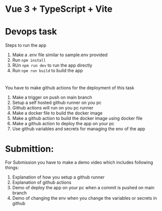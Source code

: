 # Vue 3 + TypeScript + Vite

# Devops task

Steps to run the app

1. Make a .env file similar to sample.env provided
2. Run ```npm install```
3. RUn ```npm run dev``` to run the app directly
4. Run ```npm run build``` to build the app

#
You have to make github actions for the deployment of this task

1. Make a trigger on push on main branch
2. Setup a self hosted github runner on you pc
3. Github actions will run on you pc runner
4. Make a docker file to build the docker image
5. Make a github action to build the docker image using docker file
6. Make a github action to deploy the app on your pc
7. Use github variables and secrets for managing the env of the app

###
# Submittion:

For Submission you have to make a demo video which includes following things:

1. Explanation of how you setup a github runner
2. Explanation of github actions
3. Demo of deploy the app on your pc when a commit is pushed on main branch
4. Demo of changing the env when you change the variables or secrets in github